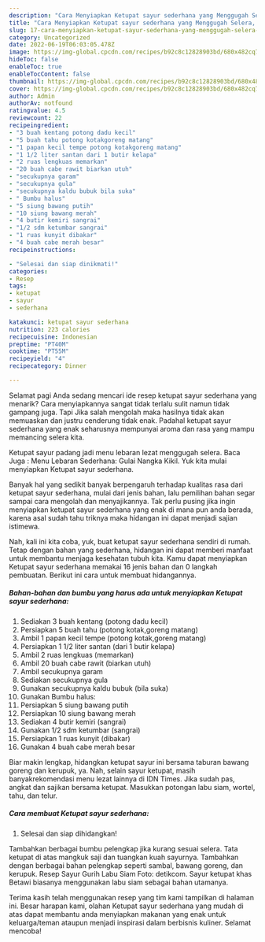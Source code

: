 ```yaml
---
description: "Cara Menyiapkan Ketupat sayur sederhana yang Menggugah Selera, Buat Buka Puasa}"
title: "Cara Menyiapkan Ketupat sayur sederhana yang Menggugah Selera, Buat Buka Puasa}"
slug: 17-cara-menyiapkan-ketupat-sayur-sederhana-yang-menggugah-selera-buat-buka-puasa
category: Uncategorized
date: 2022-06-19T06:03:05.478Z
image: https://img-global.cpcdn.com/recipes/b92c8c12828903bd/680x482cq70/ketupat-sayur-sederhana-foto-resep-utama.jpg
hideToc: false
enableToc: true
enableTocContent: false
thumbnail: https://img-global.cpcdn.com/recipes/b92c8c12828903bd/680x482cq70/ketupat-sayur-sederhana-foto-resep-utama.jpg
cover: https://img-global.cpcdn.com/recipes/b92c8c12828903bd/680x482cq70/ketupat-sayur-sederhana-foto-resep-utama.jpg
author: Admin
authorAv: notfound
ratingvalue: 4.5
reviewcount: 22
recipeingredient:
- "3 buah kentang potong dadu kecil"
- "5 buah tahu potong kotakgoreng matang"
- "1 papan kecil tempe potong kotakgoreng matang"
- "1 1/2 liter santan dari 1 butir kelapa"
- "2 ruas lengkuas memarkan"
- "20 buah cabe rawit biarkan utuh"
- "secukupnya garam"
- "secukupnya gula"
- "secukupnya kaldu bubuk bila suka"
- " Bumbu halus"
- "5 siung bawang putih"
- "10 siung bawang merah"
- "4 butir kemiri sangrai"
- "1/2 sdm ketumbar sangrai"
- "1 ruas kunyit dibakar"
- "4 buah cabe merah besar"
recipeinstructions:

- "Selesai dan siap dinikmati!"
categories:
- Resep
tags:
- ketupat
- sayur
- sederhana

katakunci: ketupat sayur sederhana 
nutrition: 223 calories
recipecuisine: Indonesian
preptime: "PT40M"
cooktime: "PT55M"
recipeyield: "4"
recipecategory: Dinner

---
```



Selamat pagi Anda sedang mencari ide resep ketupat sayur sederhana yang menarik? Cara menyiapkannya sangat tidak terlalu sulit namun tidak gampang juga. Tapi Jika salah mengolah maka hasilnya tidak akan memuaskan dan justru cenderung tidak enak. Padahal ketupat sayur sederhana yang enak seharusnya mempunyai aroma dan rasa yang mampu memancing selera kita.


Ketupat sayur padang jadi menu lebaran lezat menggugah selera. Baca Juga : Menu Lebaran Sederhana: Gulai Nangka Kikil. Yuk kita mulai menyiapkan Ketupat sayur sederhana.

Banyak hal yang sedikit banyak berpengaruh terhadap kualitas rasa dari ketupat sayur sederhana, mulai dari jenis bahan, lalu pemilihan bahan segar sampai cara mengolah dan menyajikannya. Tak perlu pusing jika ingin menyiapkan ketupat sayur sederhana yang enak di mana pun anda berada, karena asal sudah tahu triknya maka hidangan ini dapat menjadi sajian istimewa.


Nah, kali ini kita coba, yuk, buat ketupat sayur sederhana sendiri di rumah. Tetap dengan bahan yang sederhana, hidangan ini dapat memberi manfaat untuk membantu menjaga kesehatan tubuh kita. Kamu dapat menyiapkan Ketupat sayur sederhana memakai 16 jenis bahan dan 0 langkah pembuatan. Berikut ini cara untuk membuat hidangannya.

<!--inarticleads1-->

##### Bahan-bahan dan bumbu yang harus ada untuk menyiapkan Ketupat sayur sederhana:

1. Sediakan 3 buah kentang (potong dadu kecil)
1. Persiapkan 5 buah tahu (potong kotak,goreng matang)
1. Ambil 1 papan kecil tempe (potong kotak,goreng matang)
1. Persiapkan 1 1/2 liter santan (dari 1 butir kelapa)
1. Ambil 2 ruas lengkuas (memarkan)
1. Ambil 20 buah cabe rawit (biarkan utuh)
1. Ambil secukupnya garam
1. Sediakan secukupnya gula
1. Gunakan secukupnya kaldu bubuk (bila suka)
1. Gunakan  Bumbu halus:
1. Persiapkan 5 siung bawang putih
1. Persiapkan 10 siung bawang merah
1. Sediakan 4 butir kemiri (sangrai)
1. Gunakan 1/2 sdm ketumbar (sangrai)
1. Persiapkan 1 ruas kunyit (dibakar)
1. Gunakan 4 buah cabe merah besar


Biar makin lengkap, hidangkan ketupat sayur ini bersama taburan bawang goreng dan kerupuk, ya. Nah, selain sayur ketupat, masih banyakrekomendasi menu lezat lainnya di IDN Times. Jika sudah pas, angkat dan sajikan bersama ketupat. Masukkan potongan labu siam, wortel, tahu, dan telur. 

<!--inarticleads2-->

##### Cara membuat Ketupat sayur sederhana:


1. Selesai dan siap dihidangkan!

Tambahkan berbagai bumbu pelengkap jika kurang sesuai selera. Tata ketupat di atas mangkuk saji dan tuangkan kuah sayurnya. Tambahkan dengan berbagai bahan pelengkap seperti sambal, bawang goreng, dan kerupuk. Resep Sayur Gurih Labu Siam Foto: detikcom. Sayur ketupat khas Betawi biasanya menggunakan labu siam sebagai bahan utamanya. 

Terima kasih telah menggunakan resep yang tim kami tampilkan di halaman ini. Besar harapan kami, olahan Ketupat sayur sederhana yang mudah di atas dapat membantu anda menyiapkan makanan yang enak untuk keluarga/teman ataupun menjadi inspirasi dalam berbisnis kuliner. Selamat mencoba!
